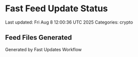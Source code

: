 # Fast Feed Update Status
Last updated: Fri Aug  8 12:00:36 UTC 2025
Categories: crypto

## Feed Files Generated

Generated by Fast Updates Workflow
